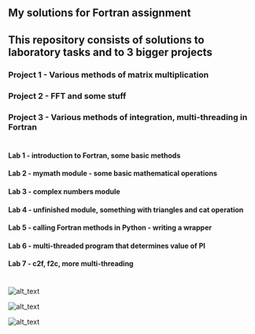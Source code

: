 ## My solutions for Fortran assignment

## This repository consists of solutions to laboratory tasks and to 3 bigger projects

### Project 1 - Various methods of matrix multiplication

### Project 2 - FFT and some stuff

### Project 3 - Various methods of integration, multi-threading in Fortran

#

#### Lab 1 - introduction to Fortran, some basic methods

#### Lab 2 - mymath module - some basic mathematical operations

#### Lab 3 - complex numbers module

#### Lab 4 - unfinished module, something with triangles and cat operation

#### Lab 5 - calling Fortran methods in Python - writing a wrapper

#### Lab 6 - multi-threaded program that determines value of PI

####  Lab 7 - c2f, f2c, more multi-threading 

#

![alt_text](https://raw.githubusercontent.com/jakubowiczish/fortran/master/fortnite.jpg)

![alt_text](https://raw.githubusercontent.com/jakubowiczish/fortran/master/fortnite2.jpg)

![alt_text](https://raw.githubusercontent.com/jakubowiczish/fortran/master/fortnite3.jpg)
